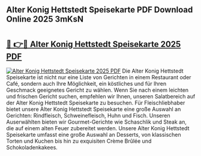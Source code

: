 ## Alter Konig Hettstedt Speisekarte PDF Download Online 2025 3mKsN

# <h2><a href="http://gccqkag.nevu.top/?p=Alter+Konig+Hettstedt+Speisekarte">🔗 👉🔴 Alter Konig Hettstedt Speisekarte 2025 PDF</a></h2>

[![Alter Konig Hettstedt Speisekarte 2025 PDF](https://i.imgur.com/dBaPXMq.png)](http://gccqkag.nevu.top/?p=Alter+Konig+Hettstedt+Speisekarte)
Die Alter Konig Hettstedt Speisekarte ist nicht nur eine Liste von Gerichten in einem Restaurant oder Café, sondern auch Ihre Möglichkeit, ein köstliches und für Ihren Geschmack geeignetes Gericht zu wählen. Wenn Sie nach einem leichten und frischen Gericht suchen, empfehlen wir Ihnen, unseren Salatbereich auf der Alter Konig Hettstedt Speisekarte zu besuchen. Für Fleischliebhaber bietet unsere Alter Konig Hettstedt Speisekarte eine große Auswahl an Gerichten: Rindfleisch, Schweinefleisch, Huhn und Fisch. Unseren Auserwählten bieten wir Gourmet-Gerichte wie Schaschlik und Steak an, die auf einem alten Feuer zubereitet werden. Unsere Alter Konig Hettstedt Speisekarte umfasst eine große Auswahl an Desserts, von klassischen Torten und Kuchen bis hin zu exquisiten Crème Brûlée und Schokoladenkakees.
